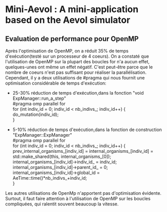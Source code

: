 # Mini-Aevol : A mini-application based on the Aevol simulator


## Evaluation de performance pour OpenMP

Après l'optimisation de OpenMP, on a réduit 35% de temps d'exécution(testé sur un processeur de 4 coeurs). On a constaté que l'utilisation de OpenMP sur la plupart des boucles for n'a aucun effet, quelques-unes ont même un effet négatif. C'est peut-être parce que le nombre de coeurs n'est pas suffisant pour réaliser la parallélisation. Cependant, il y a deux utilisations de #pragma qui nous fournit une optimisation considérable de temps d'exécution:

- 25-30% réduction de temps d'exécution,dans la fonction "void ExpManager::run_a_step"  
        #pragma omp parallel for  
        for (int indiv_id = 0; indiv_id < nb_indivs_; indiv_id++) {  
            do_mutation(indiv_id);  
        }  

- 5-10% réduction de temps d'exécution,dans la fonction de construction "ExpManager::ExpManager"  
        #pragma omp parallel for  
        for (int indiv_id = 0; indiv_id < nb_indivs_; indiv_id++) {  
            prev_internal_organisms_[indiv_id] = internal_organisms_[indiv_id] =  
                std::make_shared<Organism>(this, internal_organisms_[0]);  
            internal_organisms_[indiv_id]->indiv_id_ = indiv_id;  
            internal_organisms_[indiv_id]->parent_id_ = 0;  
            internal_organisms_[indiv_id]->global_id = AeTime::time()*nb_indivs_+indiv_id;  
        }  

Les autres utilisations de OpenMp n'apportent pas d'optimisation évidente. Surtout, il faut faire attention à l'utilisation de OpenMP sur les boucles compliquées, qui ralentit souvent beaucoup la vitesse.
